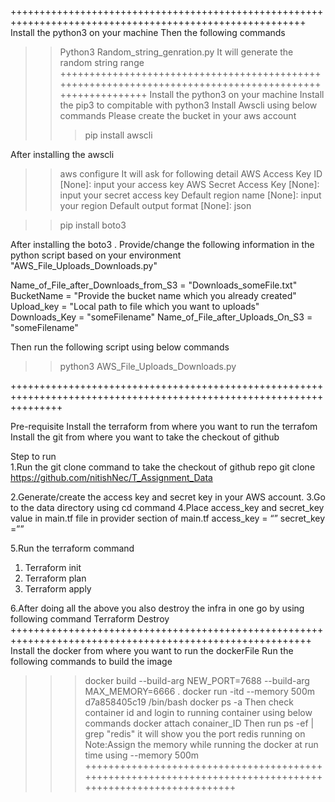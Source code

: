 +++++++++++++++++++++++++++++++++++++++++++++++++++++++++++++++++++++++++++++++++++++++++++++++++++++++++
Install the python3 on your machine
Then the following commands 
>>Python3 Random_string_genration.py
It will generate the random string range
+++++++++++++++++++++++++++++++++++++++++++++++++++++++++++++++++++++++++++++++++++++++++++++++++++++++++
Install the python3 on your machine
Install the pip3 to compitable with python3
Install Awscli using below commands
Please create the bucket in your aws account 
>>>pip install awscli

After installing the awscli 

>>aws configure
It will ask for following detail 
AWS Access Key ID [None]: input your access key
AWS Secret Access Key [None]: input your secret access key
Default region name [None]: input your region
Default output format [None]: json

>>pip install boto3

After installing the boto3 .
Provide/change the following information in the python script based on your environment "AWS_File_Uploads_Downloads.py" 

Name_of_File_after_Downloads_from_S3 = "Downloads_someFile.txt"
BucketName = "Provide the bucket name which you already created"
Upload_key = "Local path to file which you want to uploads"
Downloads_Key = "someFilename"
Name_of_File_after_Uploads_On_S3 = "someFilename"

Then run the following script using below commands
>>python3 AWS_File_Uploads_Downloads.py

+++++++++++++++++++++++++++++++++++++++++++++++++++++++++++++++++++++++++++++++++++++++++++++++++++++++++++++++++++++

Pre-requisite
Install the terraform from where you want to run the terrafom 
Install the git  from where you want to take the checkout of github


Step to run  
1.Run the git clone command to take the checkout of github repo
git clone https://github.com/nitishNec/T_Assignment_Data 

2.Generate/create the access key and secret key in your AWS account.
3.Go to the data directory using cd command
4.Place access_key and secret_key value in main.tf file in  provider section of main.tf
access_key = “”
secret_key =””

5.Run the terraform command 
1. Terraform init
2. Terraform plan
3. Terraform apply


6.After doing all the above you also destroy the infra in one go by using following command
Terraform Destroy 
++++++++++++++++++++++++++++++++++++++++++++++++++++++++++++++++++++++++++++++++++++++++++++++++++++++++++
Install the docker from where you want to run the dockerFile
Run the following commands to build the image 
>>>docker build --build-arg NEW_PORT=7688 --build-arg MAX_MEMORY=6666 .
>>>docker run -itd --memory 500m d7a858405c19 /bin/bash
>>>docker ps -a
Then check container id and login to running container using below commands
>>>docker attach conainer_ID
Then run ps -ef | grep "redis" it will show you the port redis running on 
Note:Assign the memory while running the docker at run time using --memory 500m
++++++++++++++++++++++++++++++++++++++++++++++++++++++++++++++++++++++++++++++++++++++++++++++++++++++++++++

